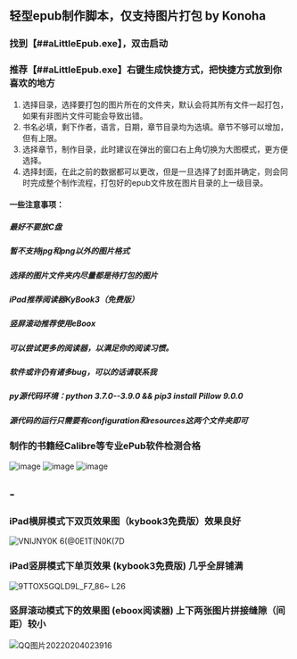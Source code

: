## 轻型epub制作脚本，仅支持图片打包 by Konoha

### 找到【##aLittleEpub.exe】，双击启动
### 推荐【##aLittleEpub.exe】右键生成快捷方式，把快捷方式放到你喜欢的地方

1. 选择目录，选择要打包的图片所在的文件夹，默认会将其所有文件一起打包，如果有非图片文件可能会导致出错。
2. 书名必填，剩下作者，语言，日期，章节目录均为选填。章节不够可以增加，但有上限。
3. 选择章节，制作目录，此时建议在弹出的窗口右上角切换为大图模式，更方便选择。
4. 选择封面，在此之前的数据都可以更改，但是一旦选择了封面并确定，则会同时完成整个制作流程，打包好的epub文件放在图片目录的上一级目录。

#### 一些注意事项：

##### 最好不要放C盘

##### 暂不支持jpg和png以外的图片格式

##### 选择的图片文件夹内尽量都是待打包的图片

##### iPad推荐阅读器KyBook3（免费版）

##### 竖屏滚动推荐使用eBoox

##### 可以尝试更多的阅读器，以满足你的阅读习惯。

##### 软件或许仍有诸多bug，可以的话请联系我

##### py源代码环境：python 3.7.0--3.9.0   &&   pip3 install Pillow 9.0.0
##### 源代码的运行只需要有configuration和resources这两个文件夹即可

### 制作的书籍经Calibre等专业ePub软件检测合格
![image](https://user-images.githubusercontent.com/61352919/152534630-fd571b11-eb4a-4047-a5f0-19f1427bbd37.png)
![image](https://user-images.githubusercontent.com/61352919/152534996-1aa2ec1a-8a03-4cf7-80c5-74c3b718bbe6.png)
![image](https://user-images.githubusercontent.com/61352919/152534952-a26a59df-c07c-40a3-9876-0d1950c4daed.png)

## -
### iPad横屏模式下双页效果图（kybook3免费版）效果良好
![VNIJNY0K 6(@0E1T(N0K(7D](https://user-images.githubusercontent.com/61352919/152537687-7b94162c-7a13-4169-bdf9-85a3e74b0981.jpg)
### iPad竖屏模式下单页效果 (kybook3免费版) 几乎全屏铺满
![9TTOX5GQLD9L_F7_86~ L26](https://user-images.githubusercontent.com/61352919/152537971-d3c281ab-64c8-4dfe-bb0c-87294ae94178.jpg)
### 竖屏滚动模式下的效果图 (eboox阅读器) 上下两张图片拼接缝隙（间距）较小
![QQ图片20220204023916](https://user-images.githubusercontent.com/61352919/152408465-7753d482-c4bf-49bd-9971-c0f3ef1b4566.png)
